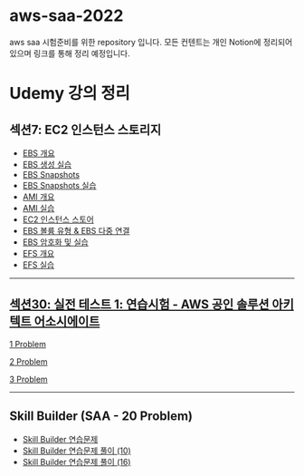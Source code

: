 # aws-saa-2022
aws saa 시험준비를 위한 repository 입니다.
모든 컨텐트는 개인 Notion에 정리되어 있으며 링크를 통해 정리 예정입니다.

# Udemy 강의 정리

## 섹션7: EC2 인스턴스 스토리지

* [EBS 개요](https://elderly-yak-238.notion.site/EBS-ba4d9cadcf7e438d8b5f8e30864880d9)
* [EBS 생성 실습](https://elderly-yak-238.notion.site/EBS-d72cd7d7b30c43b3a22daa8906a76cd8)
* [EBS Snapshots](https://elderly-yak-238.notion.site/EBS-Snapshots-eeec9d7c0f214120a0d4be3eeaa8fb81)
* [EBS Snapshots 실습](https://elderly-yak-238.notion.site/EBS-Snapshots-080a324c50d64ed0a984bac6f61cbb37)
* [AMI 개요](https://elderly-yak-238.notion.site/AMI-29dda7581ce443e4abc4eb3700bd889c)
* [AMI 실습](https://elderly-yak-238.notion.site/AMI-271b268b9e4f455eb5072c3d23598ab7)
* [EC2 인스턴스 스토어](https://elderly-yak-238.notion.site/EC2-f6444cb2e1a64a9b856acc5d3fc1d89b)
* [EBS 볼륨 유형 & EBS 다중 연결](https://elderly-yak-238.notion.site/EBS-EBS-8f456d49c57c4cfb86025bfed3e5a796)
* [EBS 암호화 및 실습](https://elderly-yak-238.notion.site/EBS-34ae3676697d42b0b6683adfd1f4c502)
* [EFS 개요](https://elderly-yak-238.notion.site/EFS-868d00624b4a41b38c28e3b3a1c98e9e)
* [EFS 실습](https://elderly-yak-238.notion.site/EFS-b97d8c906aa94d18a63c13fdb4f0664f)
------

## [섹션30: 실전 테스트 1: 연습시험 -  AWS 공인 솔루션 아키텍트 어소시에이트](https://elderly-yak-238.notion.site/1-AWS-2ab362f655c7436bbfc63c9873b572ef)

[1 Problem](https://elderly-yak-238.notion.site/1-09cc08e172a54e6eb8a6eb5bad91f544)

[2 Problem](https://elderly-yak-238.notion.site/2-a77044a2f3a94d1fa95b46ac93a3db7f)

[3 Problem](https://elderly-yak-238.notion.site/3-b12565dee80d4324bf380c1340ce8375)

------

## Skill Builder (SAA - 20 Problem)

* [Skill Builder 연습문제](https://elderly-yak-238.notion.site/Skill-Builder-SAA-20-Problems-a8a61c38cb784f12a9cfc480b12d4714)
* [Skill Builder 연습문제 풀이 (10)](https://elderly-yak-238.notion.site/Skill-Builder-SAA-10-690c7719ceef47d18be35880cc362b3c)
* [Skill Builder 연습문제 풀이 (16)](https://elderly-yak-238.notion.site/Skill-Builder-SAA-16-c40f477e752c4ed99f78b4f51cc811b5)
